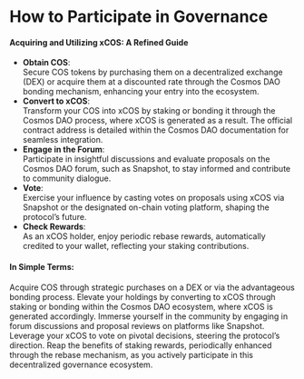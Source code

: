 # How to Participate in Governance

#### Acquiring and Utilizing xCOS: A Refined Guide

* **Obtain COS**:\
  Secure COS tokens by purchasing them on a decentralized exchange (DEX) or acquire them at a discounted rate through the Cosmos DAO bonding mechanism, enhancing your entry into the ecosystem.
* **Convert to xCOS**:\
  Transform your COS into xCOS by staking or bonding it through the Cosmos DAO process, where xCOS is generated as a result. The official contract address is detailed within the Cosmos DAO documentation for seamless integration.
* **Engage in the Forum**:\
  Participate in insightful discussions and evaluate proposals on the Cosmos DAO forum, such as Snapshot, to stay informed and contribute to community dialogue.
* **Vote**:\
  Exercise your influence by casting votes on proposals using xCOS via Snapshot or the designated on-chain voting platform, shaping the protocol’s future.
* **Check Rewards**:\
  As an xCOS holder, enjoy periodic rebase rewards, automatically credited to your wallet, reflecting your staking contributions.

#### In Simple Terms:

Acquire COS through strategic purchases on a DEX or via the advantageous bonding process. Elevate your holdings by converting to xCOS through staking or bonding within the Cosmos DAO ecosystem, where xCOS is generated accordingly. Immerse yourself in the community by engaging in forum discussions and proposal reviews on platforms like Snapshot. Leverage your xCOS to vote on pivotal decisions, steering the protocol’s direction. Reap the benefits of staking rewards, periodically enhanced through the rebase mechanism, as you actively participate in this decentralized governance ecosystem.
